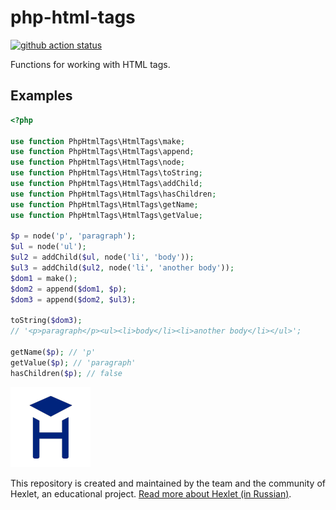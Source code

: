 # php-html-tags

[![github action status](https://github.com/hexlet-components/php-html-tags/workflows/master/badge.svg)](https://github.com/hexlet-components/php-html-tags/actions)

Functions for working with HTML tags.

## Examples

```php
<?php

use function PhpHtmlTags\HtmlTags\make;
use function PhpHtmlTags\HtmlTags\append;
use function PhpHtmlTags\HtmlTags\node;
use function PhpHtmlTags\HtmlTags\toString;
use function PhpHtmlTags\HtmlTags\addChild;
use function PhpHtmlTags\HtmlTags\hasChildren;
use function PhpHtmlTags\HtmlTags\getName;
use function PhpHtmlTags\HtmlTags\getValue;

$p = node('p', 'paragraph');
$ul = node('ul');
$ul2 = addChild($ul, node('li', 'body'));
$ul3 = addChild($ul2, node('li', 'another body'));
$dom1 = make();
$dom2 = append($dom1, $p);
$dom3 = append($dom2, $ul3);

toString($dom3);
// '<p>paragraph</p><ul><li>body</li><li>another body</li></ul>';

getName($p); // 'p'
getValue($p); // 'paragraph'
hasChildren($p); // false
```

[![Hexlet Ltd. logo](https://raw.githubusercontent.com/Hexlet/hexletguides.github.io/master/images/hexlet_logo128.png)](https://ru.hexlet.io/pages/about?utm_source=github&utm_medium=link&utm_campaign=php-eloquent-blog)

This repository is created and maintained by the team and the community of Hexlet, an educational project. [Read more about Hexlet (in Russian)](https://ru.hexlet.io/pages/about?utm_source=github&utm_medium=link&utm_campaign=php-eloquent-blog).
